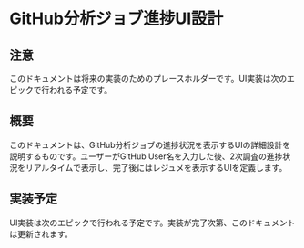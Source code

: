# GitHub分析ジョブ進捗UI設計

## 注意

このドキュメントは将来の実装のためのプレースホルダーです。UI実装は次のエピックで行われる予定です。

## 概要

このドキュメントは、GitHub分析ジョブの進捗状況を表示するUIの詳細設計を説明するものです。ユーザーがGitHub User名を入力した後、2次調査の進捗状況をリアルタイムで表示し、完了後にはレジュメを表示するUIを定義します。

## 実装予定

UI実装は次のエピックで行われる予定です。実装が完了次第、このドキュメントは更新されます。